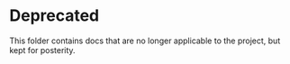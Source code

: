 # Deprecated
This folder contains docs that are no longer applicable to the project, but kept for posterity.
